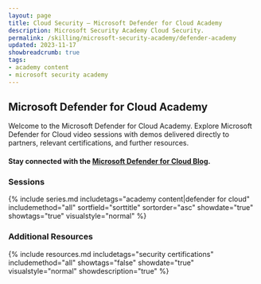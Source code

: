 ```yaml
---
layout: page
title: Cloud Security — Microsoft Defender for Cloud Academy
description: Microsoft Security Academy Cloud Security.
permalink: /skilling/microsoft-security-academy/defender-academy
updated: 2023-11-17
showbreadcrumb: true
tags: 
- academy content
- microsoft security academy
---
```


## Microsoft Defender for Cloud Academy
Welcome to the Microsoft Defender for Cloud Academy. Explore Microsoft Defender for Cloud video sessions with demos delivered directly to partners, relevant certifications, and further resources.

#### Stay connected with the [Microsoft Defender for Cloud Blog](https://techcommunity.microsoft.com/t5/microsoft-defender-for-cloud/bg-p/MicrosoftDefenderCloudBlog).

### Sessions
{% include series.md 
    includetags="academy content|defender for cloud" includemethod="all" 
    sortfield="sorttitle" sortorder="asc" showdate="true" showtags="true" 
    visualstyle="normal" 
%}

### Additional Resources
{% include resources.md 
    includetags="security certifications"
    includemethod="all" 
    showtags="false" 
    showdate="true" 
    visualstyle="normal" 
    showdescription="true"
%}